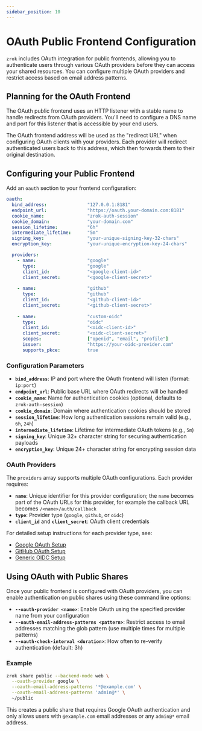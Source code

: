 ```yaml
---
sidebar_position: 10
---
```


# OAuth Public Frontend Configuration

`zrok` includes OAuth integration for public frontends, allowing you to authenticate users through various OAuth providers before they can access your shared resources. You can configure multiple OAuth providers and restrict access based on email address patterns.

## Planning for the OAuth Frontend

The OAuth public frontend uses an HTTP listener with a stable name to handle redirects from OAuth providers. You'll need to configure a DNS name and port for this listener that is accessible by your end users.

The OAuth frontend address will be used as the "redirect URL" when configuring OAuth clients with your providers. Each provider will redirect authenticated users back to this address, which then forwards them to their original destination.

## Configuring your Public Frontend

Add an `oauth` section to your frontend configuration:

```yaml
oauth:
  bind_address:               "127.0.0.1:8181"
  endpoint_url:               "https://oauth.your-domain.com:8181"
  cookie_name:                "zrok-auth-session"
  cookie_domain:              "your-domain.com"
  session_lifetime:           "6h"
  intermediate_lifetime:      "5m"
  signing_key:                "your-unique-signing-key-32-chars"
  encryption_key:             "your-unique-encryption-key-24-chars"

  providers:
    - name:                   "google"
      type:                   "google"
      client_id:              "<google-client-id>"
      client_secret:          "<google-client-secret>"
      
    - name:                   "github"
      type:                   "github"
      client_id:              "<github-client-id>"
      client_secret:          "<github-client-secret>"
      
    - name:                   "custom-oidc"
      type:                   "oidc"
      client_id:              "<oidc-client-id>"
      client_secret:          "<oidc-client-secret>"
      scopes:                 ["openid", "email", "profile"]
      issuer:                 "https://your-oidc-provider.com"
      supports_pkce:          true
```

### Configuration Parameters

- **`bind_address`**: IP and port where the OAuth frontend will listen (format: `ip:port`)
- **`endpoint_url`**: Public base URL where OAuth redirects will be handled
- **`cookie_name`**: Name for authentication cookies (optional, defaults to `zrok-auth-session`)
- **`cookie_domain`**: Domain where authentication cookies should be stored
- **`session_lifetime`**: How long authentication sessions remain valid (e.g., `6h`, `24h`)
- **`intermediate_lifetime`**: Lifetime for intermediate OAuth tokens (e.g., `5m`)
- **`signing_key`**: Unique 32+ character string for securing authentication payloads
- **`encryption_key`**: Unique 24+ character string for encrypting session data

### OAuth Providers

The `providers` array supports multiple OAuth configurations. Each provider requires:

- **`name`**: Unique identifier for this provider configuration; the `name` becomes part of the OAuth URLs for this provider, for example the callback URL becomes `/<name>/auth/callback`
- **`type`**: Provider type (`google`, `github`, or `oidc`)
- **`client_id`** and **`client_secret`**: OAuth client credentials

For detailed setup instructions for each provider type, see:
- [Google OAuth Setup](integrations/google.md)
- [GitHub OAuth Setup](integrations/github.md)  
- [Generic OIDC Setup](integrations/oidc.md)

## Using OAuth with Public Shares

Once your public frontend is configured with OAuth providers, you can enable authentication on public shares using these command line options:

- **`--oauth-provider <name>`**: Enable OAuth using the specified provider name from your configuration
- **`--oauth-email-address-patterns <pattern>`**: Restrict access to email addresses matching the glob pattern (use multiple times for multiple patterns)
- **`--oauth-check-interval <duration>`**: How often to re-verify authentication (default: 3h)

### Example

```bash
zrok share public --backend-mode web \
  --oauth-provider google \
  --oauth-email-address-patterns '*@example.com' \
  --oauth-email-address-patterns 'admin@*' \
  ~/public
```

This creates a public share that requires Google OAuth authentication and only allows users with `@example.com` email addresses or any `admin@*` email address.
